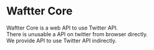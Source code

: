# Waftter Core
Waftter Core is a web API to use Twitter API.  
There is unusable a API on twitter from browser directly.  
We provide API to use Twitter API indirectly.  
